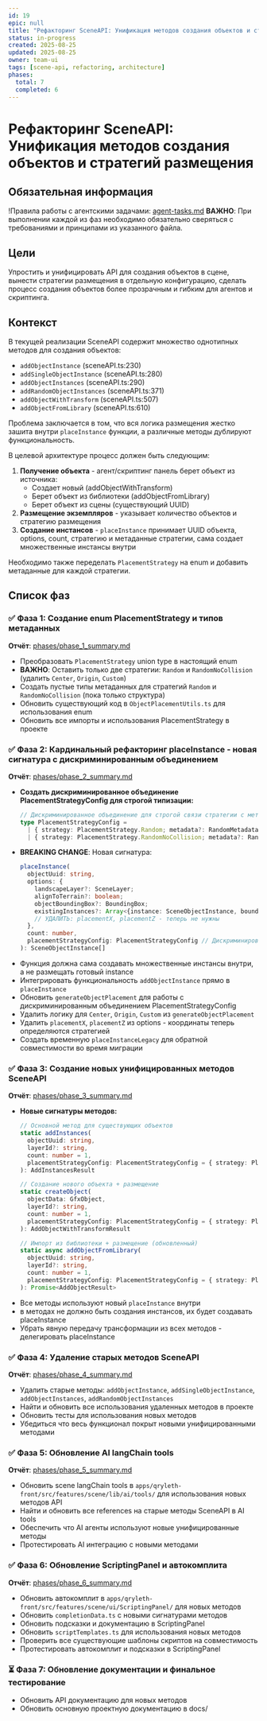 ```yaml
---
id: 19
epic: null
title: "Рефакторинг SceneAPI: Унификация методов создания объектов и стратегий размещения"
status: in-progress
created: 2025-08-25
updated: 2025-08-25
owner: team-ui
tags: [scene-api, refactoring, architecture]
phases:
  total: 7
  completed: 6
---
```


# Рефакторинг SceneAPI: Унификация методов создания объектов и стратегий размещения

## Обязательная информация
!Правила работы с агентскими задачами: [agent-tasks.md](../../../../docs/development/workflows/agent-tasks.md)
**ВАЖНО**: При выполнении каждой из фаз необходимо обязательно сверяться с требованиями и принципами из указанного файла.

## Цели
Упростить и унифицировать API для создания объектов в сцене, вынести стратегии размещения в отдельную конфигурацию, сделать процесс создания объектов более прозрачным и гибким для агентов и скриптинга.

## Контекст
В текущей реализации SceneAPI содержит множество однотипных методов для создания объектов:
- `addObjectInstance` (sceneAPI.ts:230)
- `addSingleObjectInstance` (sceneAPI.ts:280) 
- `addObjectInstances` (sceneAPI.ts:290)
- `addRandomObjectInstances` (sceneAPI.ts:371)
- `addObjectWithTransform` (sceneAPI.ts:507)
- `addObjectFromLibrary` (sceneAPI.ts:610)

Проблема заключается в том, что вся логика размещения жестко зашита внутри `placeInstance` функции, а различные методы дублируют функциональность. 

В целевой архитектуре процесс должен быть следующим:
1. **Получение объекта** - агент/скриптинг панель берет объект из источника:
   - Создает новый (addObjectWithTransform)
   - Берет объект из библиотеки (addObjectFromLibrary)  
   - Берет объект из сцены (существующий UUID)
2. **Размещение экземпляров** - указывает количество объектов и стратегию размещения
3. **Создание инстансов** - `placeInstance` принимает UUID объекта, options, count, стратегию и метаданные стратегии, сама создает множественные инстансы внутри

Необходимо также переделать `PlacementStrategy` на enum и добавить метаданные для каждой стратегии.

## Список фаз

### ✅ Фаза 1: Создание enum PlacementStrategy и типов метаданных
**Отчёт**: [phases/phase_1_summary.md](phases/phase_1_summary.md)
- Преобразовать `PlacementStrategy` union type в настоящий enum
- **ВАЖНО**: Оставить только две стратегии: `Random` и `RandomNoCollision` (удалить `Center`, `Origin`, `Custom`)
- Создать пустые типы метаданных для стратегий `Random` и `RandomNoCollision` (пока только структура)
- Обновить существующий код в `ObjectPlacementUtils.ts` для использования enum
- Обновить все импорты и использования PlacementStrategy в проекте

### ✅ Фаза 2: Кардинальный рефакторинг placeInstance - новая сигнатура с дискриминированным объединением
**Отчёт**: [phases/phase_2_summary.md](phases/phase_2_summary.md)
- **Создать дискриминированное объединение PlacementStrategyConfig для строгой типизации:**
  ```typescript
  // Дискриминированное объединение для строгой связи стратегии с метаданными
  type PlacementStrategyConfig = 
    | { strategy: PlacementStrategy.Random; metadata?: RandomMetadata }
    | { strategy: PlacementStrategy.RandomNoCollision; metadata?: RandomNoCollisionMetadata }
  ```
- **BREAKING CHANGE**: Новая сигнатура:
  ```typescript
  placeInstance(
    objectUuid: string,
    options: {
      landscapeLayer?: SceneLayer;
      alignToTerrain?: boolean;
      objectBoundingBox?: BoundingBox;
      existingInstances?: Array<{instance: SceneObjectInstance, boundingBox: BoundingBox}>;
      // УДАЛИТЬ: placementX, placementZ - теперь не нужны
    },
    count: number,
    placementStrategyConfig: PlacementStrategyConfig // Дискриминированное объединение вместо двух отдельных параметров
  ): SceneObjectInstance[]
  ```
- Функция должна сама создавать множественные инстансы внутри, а не размещать готовый instance
- Интегрировать функциональность `addObjectInstance` прямо в `placeInstance`
- Обновить `generateObjectPlacement` для работы с дискриминированным объединением PlacementStrategyConfig
- Удалить логику для `Center`, `Origin`, `Custom` из `generateObjectPlacement`
- Удалить `placementX`, `placementZ` из options - координаты теперь определяются стратегией
- Создать временную `placeInstanceLegacy` для обратной совместимости во время миграции

### ✅ Фаза 3: Создание новых унифицированных методов SceneAPI
**Отчёт**: [phases/phase_3_summary.md](phases/phase_3_summary.md)
- **Новые сигнатуры методов:**
  ```typescript
  // Основной метод для существующих объектов
  static addInstances(
    objectUuid: string, 
    layerId?: string, 
    count: number = 1, 
    placementStrategyConfig: PlacementStrategyConfig = { strategy: PlacementStrategy.Random }
  ): AddInstancesResult

  // Создание нового объекта + размещение
  static createObject(
    objectData: GfxObject, 
    layerId?: string, 
    count: number = 1, 
    placementStrategyConfig: PlacementStrategyConfig = { strategy: PlacementStrategy.Random }
  ): AddObjectWithTransformResult

  // Импорт из библиотеки + размещение (обновленный)
  static async addObjectFromLibrary(
    objectUuid: string,
    layerId?: string,
    count: number = 1,
    placementStrategyConfig: PlacementStrategyConfig = { strategy: PlacementStrategy.Random }
  ): Promise<AddObjectResult>
  ```
- Все методы используют новый `placeInstance` внутри
- в методах не должно быть создания инстансов, их будет создавать placeInstance
- Убрать явную передачу трансформации из всех методов - делегировать placeInstance

### ✅ Фаза 4: Удаление старых методов SceneAPI
**Отчёт**: [phases/phase_4_summary.md](phases/phase_4_summary.md)
- Удалить старые методы: `addObjectInstance`, `addSingleObjectInstance`, `addObjectInstances`, `addRandomObjectInstances`
- Найти и обновить все использования удаленных методов в проекте
- Обновить тесты для использования новых методов
- Убедиться что весь функционал покрыт новыми унифицированными методами

### ✅ Фаза 5: Обновление AI langChain tools
**Отчёт**: [phases/phase_5_summary.md](phases/phase_5_summary.md)
- Обновить scene langChain tools в `apps/qryleth-front/src/features/scene/lib/ai/tools/` для использования новых методов API
- Найти и обновить все references на старые методы SceneAPI в AI tools
- Обеспечить что AI агенты используют новые унифицированные методы
- Протестировать AI интеграцию с новыми методами

### ✅ Фаза 6: Обновление ScriptingPanel и автокомплита
**Отчёт**: [phases/phase_6_summary.md](phases/phase_6_summary.md)
- Обновить автокомплит в `apps/qryleth-front/src/features/scene/ui/ScriptingPanel/` для новых методов
- Обновить `completionData.ts` с новыми сигнатурами методов
- Обновить подсказки и документацию в ScriptingPanel
- Обновить `scriptTemplates.ts` для использования новых методов
- Проверить все существующие шаблоны скриптов на совместимость
- Протестировать автокомплит и подсказки в ScriptingPanel

### ⏳ Фаза 7: Обновление документации и финальное тестирование
- Обновить API документацию для новых методов
- Обновить основную проектную документацию в docs/
